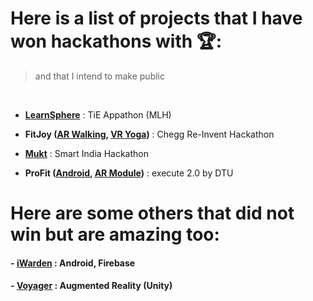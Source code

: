 # Here is a list of projects that I have won hackathons with 🏆:
> and that I intend to make public
<br>

 - **[LearnSphere](https://github.com/devAyushDubey/LearnSphere)**    :    TiE Appathon (MLH)

 - **FitJoy ([AR Walking](https://github.com/devAyushDubey/ARWalking), [VR Yoga](https://github.com/devAyushDubey/VRYoga))**    :    Chegg Re-Invent Hackathon

 - **[Mukt](https://github.com/devAyushDubey/Mukt)**    :    Smart India Hackathon

 - **ProFit ([Android](https://github.com/devAyushDubey/ProFIT_android), [AR Module](https://github.com/devAyushDubey/ProFIT_AR))**    :    execute 2.0 by DTU


# Here are some others that did not win but are amazing too:

#### - [iWarden](https://github.com/devAyushDubey/iWarden) : Android, Firebase

#### - [Voyager](https://github.com/devAyushDubey/Voyager) : Augmented Reality (Unity)
